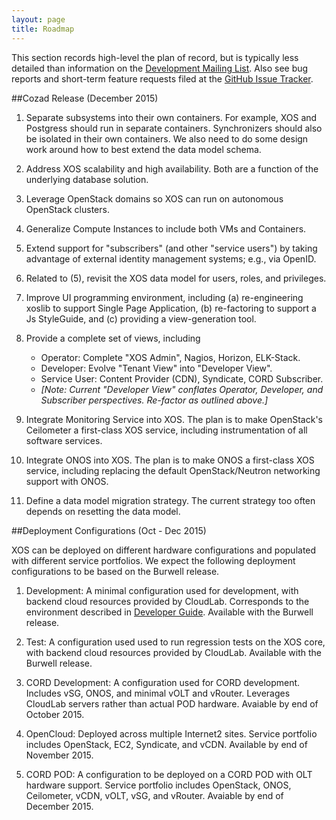 ```yaml
---
layout: page
title: Roadmap
---
```


This section records high-level the plan of record, but is typically
less detailed than information on the
[Development Mailing List](https://groups.google.com/a/xosproject.org/forum/#!forum/devel).
Also see bug reports and short-term feature requests filed at the   [GitHub Issue
Tracker](https://github.com/open-cloud/xos/issues).

##Cozad Release (December 2015)

1. Separate subsystems into their own containers. For example,
    XOS and Postgress should run in separate containers. Synchronizers
    should also be isolated in their own containers.  We also need to do
    some design work around how to best extend the data model schema.

2. Address XOS scalability and high availability. Both are a function
   of the underlying database solution.

3. Leverage OpenStack domains so XOS can run on autonomous
    OpenStack clusters.

4. Generalize Compute Instances to include both VMs and Containers.

5. Extend support for "subscribers" (and other "service users") by
    taking advantage of external identity management systems; e.g.,
    via OpenID. 

6. Related to (5), revisit the XOS data model for users, roles, and
    privileges.

7. Improve UI programming environment, including (a) re-engineering
    xoslib to support Single Page Application, (b) re-factoring
    to support a Js StyleGuide, and (c) providing a view-generation
	tool.

8. Provide a complete set of views, including
   * Operator: Complete "XOS Admin", Nagios, Horizon, ELK-Stack.
   * Developer: Evolve "Tenant View" into "Developer View".
   * Service User: Content Provider (CDN), Syndicate, CORD Subscriber.
   * *[Note: Current "Developer View" conflates Operator, Developer, 
     and Subscriber perspectives. Re-factor as outlined above.]*

9. Integrate Monitoring Service into XOS. The plan is to make
    OpenStack's Ceilometer a first-class XOS service, including
   instrumentation of all software services.

10. Integrate ONOS into XOS. The plan is to make ONOS a
   first-class XOS service, including replacing the default
   OpenStack/Neutron networking support with ONOS.

11. Define a data model migration strategy. The current strategy
    too often depends on resetting the data model.

##Deployment Configurations (Oct - Dec 2015)

XOS can be deployed on different hardware configurations and populated
with different service portfolios. We expect the following deployment
configurations to be based on the Burwell release.

1. Development: A minimal configuration used for development, with backend 
cloud resources provided by CloudLab. Corresponds to the environment 
described in [Developer Guide](/devguide/). Available with the 
Burwell release.

2. Test: A configuration used used to run regression tests on the XOS
core, with backend cloud resources provided by CloudLab. Available
with the Burwell release.

3. CORD Development: A configuration used for CORD development. 
Includes vSG, ONOS, and minimal vOLT and vRouter. Leverages CloudLab 
servers rather than actual POD hardware. Avaiable by end of October 2015. 

4. OpenCloud: Deployed across multiple Internet2 sites. Service
portfolio includes OpenStack, EC2, Syndicate, and vCDN. Available by
end of November 2015.

5. CORD POD: A configuration to be deployed on a CORD POD with OLT
hardware support. Service portfolio includes OpenStack, ONOS,
Ceilometer, vCDN, vOLT, vSG, and vRouter. Avaiable by end of December 2015.
